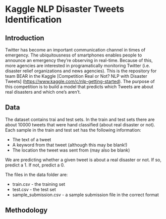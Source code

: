 # Kaggle NLP Disaster Tweets Identification

<h2>Introduction</h2>

Twitter has become an important communication channel in times of emergency.
The ubiquitousness of smartphones enables people to announce an emergency they’re observing in real-time. Because of this, more agencies are interested in programatically monitoring Twitter (i.e. disaster relief organizations and news agencies). This is the repository for team BEAR in the Kaggle [Competition Real or Not? NLP with Disaster Tweets] (https://www.kaggle.com/c/nlp-getting-started). The purpose of this competition is to build a model that predicts which Tweets are about real disasters and which one’s aren’t.

<h2>Data</h2>

The dataset contains trai and test sets. In the train and test sets there are about 10000 tweets that were hand classified (about real disaster or not). Each sample in the train and test set has the following information:

* The text of a tweet
* A keyword from that tweet (although this may be blank!)
* The location the tweet was sent from (may also be blank)

We are predicting whether a given tweet is about a real disaster or not. If so, predict a 1. If not, predict a 0.

The files in the data folder are:

* train.csv - the training set
* test.csv - the test set
* sample_submission.csv - a sample submission file in the correct format

<h2>Methodology</h2>


